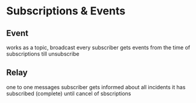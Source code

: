 Subscriptions & Events
======================

## Event

works as a topic, broadcast
every subscriber gets events from the time of subscriptions till unsubscribe

## Relay

one to one messages 
subscriber gets informed about all incidents it has subscribed (complete)
until cancel of sbscriptions

